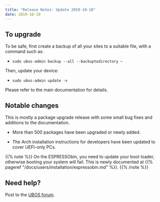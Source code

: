 ```yaml
---
title: "Release Notes: Update 2019-10-10"
date: 2019-10-10
---
```


## To upgrade

To be safe, first create a backup of all your sites to a suitable file, with a
command such as:

* ``sudo ubos-admin backup --all --backuptodirectory ~``

Then, update your device:

* ``sudo ubos-admin update -v``

Please refer to the main documentation for details.

## Notable changes

This is mostly a package upgrade release with some small bug fixes and additions
to the documentation.

* More than 500 packages have been upgraded or newly added.

* The Arch installation instructions for developers have been updated to cover
  UEFI-only PCs.

{{% note %}}
On the ESPRESSObin, you need to update your boot loader, otherwise
booting your system will fail. This is newly documented at
{{% pageref "/docs/users/installation/espressobin.md" %}}.
{{% /note %}}

## Need help?

Post to the [UBOS forum](https://forum.ubos.net/).

